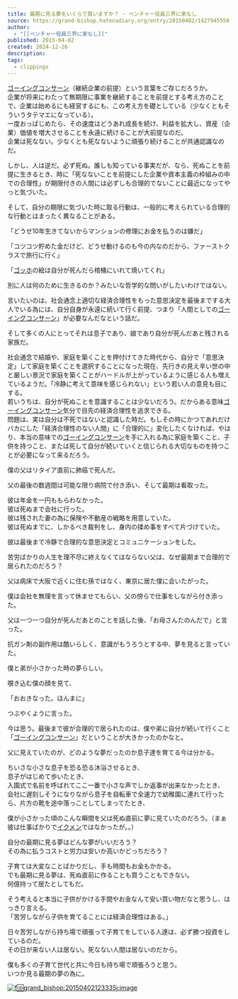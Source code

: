 ```yaml
---
title: 最期に見る夢をいくらで買いますか？ - ベンチャー役員三界に家なし
source: https://grand-bishop.hatenadiary.org/entry/20150402/1427945550
author:
  - "[[ベンチャー役員三界に家なし]]"
published: 2015-04-02
created: 2024-12-26
description: 
tags:
  - clippings
---
```

[ゴーイングコンサーン](http://d.hatena.ne.jp/keyword/%A5%B4%A1%BC%A5%A4%A5%F3%A5%B0%A5%B3%A5%F3%A5%B5%A1%BC%A5%F3)（継続企業の前提）という言葉をご存じだろうか。  
企業が将来にわたって無期限に事業を継続することを前提とする考え方のことで、企業は始めるにも経営するにも、この考え方を礎としている（少なくともそういうタテマエになっている）。  
一度おっぱじめたら、その速度はどうあれ成長を続け、利益を拡大し、資産（企業）価値を増大させることを永遠に続けることが大前提なのだ。  
企業は死なない。少なくとも死なないように頑張り続けることが共通認識なのだ。

しかし、人は逆だ。必ず死ぬ。誰しも知っている事実だが、なら、死ぬことを前提に生きるとき、時に「死なないことを前提にした企業や資本主義の枠組みの中での合理性」が期限付きの人間には必ずしも合理的でないことに最近になってやっと気づいた。

そして、自分の期限に気づいた時に取る行動は、一般的に考えられている合理的な行動とはまったく異なることがある。

「どうせ10年生きてないからマンションの修理にお金を払うのは嫌だ」

「コツコツ貯めた金だけど、どうせ動けるのも今の内なのだから、ファーストクラスで旅行に行く」

「[ゴッホ](http://d.hatena.ne.jp/keyword/%A5%B4%A5%C3%A5%DB)の絵は自分が死んだら棺桶にいれて焼いてくれ」

別に人は何のために生きるのか？みたいな哲学的な問いがしたいわけではない。

言いたいのは、社会通念上適切な経済合理性をもった意思決定を最後までする大人でいる為には、自分自身が永遠に続いて行く前提、つまり「人間としての[ゴーイングコンサーン](http://d.hatena.ne.jp/keyword/%A5%B4%A1%BC%A5%A4%A5%F3%A5%B0%A5%B3%A5%F3%A5%B5%A1%BC%A5%F3)」が必要なんだなという話だ。

そして多くの人にとってそれは息子であり、娘であり自分が死んだあと残される家族だ。

社会通念で結婚や、家庭を築くことを押付けてきた時代から、自分で「意思決定」して家庭を築くことを選択することになった現在、先行きの見え辛い世の中と厳しい景況で家庭を築くことがハードルが上がっているように感じる人も増えているようだ。「冷静に考えて意味を感じられない」という若い人の意見も目にする。  
若いうちは、自分が死ぬことを意識することは少ないだろう。だからある意味[ゴーイングコンサーン](http://d.hatena.ne.jp/keyword/%A5%B4%A1%BC%A5%A4%A5%F3%A5%B0%A5%B3%A5%F3%A5%B5%A1%BC%A5%F3)気分で目先の経済合理性を追求できる。  
問題は、実は自分は不死ではないと認識した時だ。もしその時にかつてあれだけバカにした「経済合理性のない人間」に「合理的に」変化したくなければ、やはり、本当の意味での[ゴーイングコンサーン](http://d.hatena.ne.jp/keyword/%A5%B4%A1%BC%A5%A4%A5%F3%A5%B0%A5%B3%A5%F3%A5%B5%A1%BC%A5%F3)を手に入れる為に家庭を築くこと、子供を持つこと、または死して自分が続いていくと信じられる大切なものを持つことが必要になって来るだろう。

僕の父はリタイア直前に肺癌で死んだ。

父の最後の数週間は可能な限り病院で付き添い、そして最期は看取った。

彼は年金を一円ももらわなかった。  
彼は死ぬまで会社に行った。  
彼は残された妻の為に保険や不動産の戦略を用意していた。  
彼は死ぬまでに、しかるべき裁判をし、身内の揉め事をすべて片づけていた。

彼は最後まで冷静で合理的な意思決定とコミュニケーションをした。

苦労ばかりの人生を理不尽に終えなくてはならない父は、なぜ最期まで合理的で居られたのだろう？

父は病床で大阪で近くに住む孫ではなく、東京に居た僕に会いたがった。

僕は会社を無理を言って休ませてもらい、父の傍らで仕事をしながら付き添った。

父は一つ一つ自分が死んだあとのことを話した後、「お母さんたのんだで」と言った。

抗ガン剤の副作用は酷いらしく、意識がもうろうとする中、夢を見ると言っていた。

僕と弟が小さかった時の夢らしい。

覗き込む僕の顔を見て、

「おおきなった。ほんまに」

つぶやくように言った。

今は思う。最後まで彼が合理的で居られたのは、僕や弟に自分が続いて行くこと「[ゴーイングコンサーン](http://d.hatena.ne.jp/keyword/%A5%B4%A1%BC%A5%A4%A5%F3%A5%B0%A5%B3%A5%F3%A5%B5%A1%BC%A5%F3)」だということが大きかったのかなと。

父に見えていたのが、どのような夢だったのか息子達を育てる今は分かる。

ちいさな小さな息子を恐る恐る沐浴させるとき、  
息子がはじめて歩いたとき、  
入園式で名前を呼ばれてここ一番で小さな声でしか返事が出来なかったとき、  
会社に遅刻しそうになりながら息子を自転車で全速力で幼稚園に連れて行ったら、片方の靴を途中落っことしてしまってたとき、

僕が小さかった頃のこんな瞬間を父は死ぬ直前に夢に見ていたのだろう。（まぁ彼は仕事ばかりで[イクメン](http://d.hatena.ne.jp/keyword/%A5%A4%A5%AF%A5%E1%A5%F3)ではなかったが。。）

自分の最期に見る夢はどんな夢がいいだろう？  
その為に払うコストと労力は安いか高いかどっちだろう？

子育ては大変なことばかりだし、手も時間もお金もかかる。  
でも最期に見る夢は、死ぬ直前に作ることも買うこともできない。  
何億持って居たとしてもだ。

そう考えると本当に子供がかける手間やお金なんて安い買い物だなと思うし、はっきり言える。  
「苦労しながら子供を育てることには経済合理性はある。」

日々苦労しながら持ち場で頑張って子育てをしている人達は、必ず勝つ投資をしているのだ。  
その日が来ない人は居ない。死なない人間は居ないのだから。

僕も多くの子育て世代と共に今日も持ち場で頑張ろうと思う。  
いつか見る最期の夢の為に。

[![f:id:grand_bishop:20150402123335j:image](https://cdn-ak.f.st-hatena.com/images/fotolife/g/grand_bishop/20150402/20150402123335.jpg "f:id:grand_bishop:20150402123335j:image")](http://f.hatena.ne.jp/grand_bishop/20150402123335)